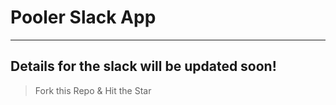 # Pooler Slack App
---
Details for the slack will be updated soon!
---
>Fork this Repo & Hit the Star
